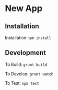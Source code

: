 New App
=======

Installation
------------

Installation `npm install`

Development
-----------

To Build: `grunt build`

To Develop: `grunt watch`

To Test: `npm test`
